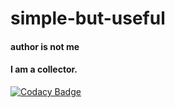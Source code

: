 # simple-but-useful
#### author is not me
#### I am a collector.
[![Codacy Badge](https://api.codacy.com/project/badge/Grade/1719da4d7df5455d8dbb4340c428f851)](https://www.codacy.com/app/Stephen2252Ro/simple-but-useful?utm_source=github.com&amp;utm_medium=referral&amp;utm_content=alichtman/shallow-backup&amp;utm_campaign=Badge_Grade)
